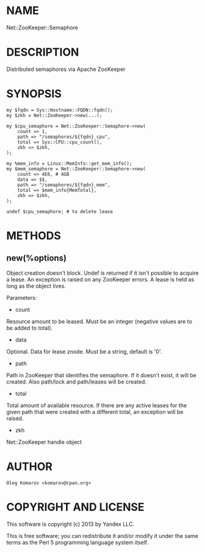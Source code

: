# NAME

Net::ZooKeeper::Semaphore

# DESCRIPTION

Distributed semaphores via Apache ZooKeeper

# SYNOPSIS

    my $fqdn = Sys::Hostname::FQDN::fqdn();
    my $zkh = Net::ZooKeeper->new(...);

    my $cpu_semaphore = Net::ZooKeeper::Semaphore->new(
        count => 1,
        path => "/semaphores/${fqdn}_cpu",
        total => Sys::CPU::cpu_count(),
        zkh => $zkh,
    );

    my %mem_info = Linux::MemInfo::get_mem_info();
    my $mem_semaphore = Net::ZooKeeper::Semaphore->new(
        count => 4E6, # 4GB
        data => $$,
        path => "/semaphores/${fqdn}_mem",
        total => $mem_info{MemTotal},
        zkh => $zkh,
    );

    undef $cpu_semaphore; # to delete lease

# METHODS

## new(%options)

Object creation doesn't block.
Undef is returned if it isn't possible to acquire a lease.
An exception is raised on any ZooKeeper errors.
A lease is held as long as the object lives.

Parameters:

- count

Resource amount to be leased.
Must be an integer (negative values are to be added to total).

- data

Optional. Data for lease znode.
Must be a string, default is '0'.

- path

Path in ZooKeeper that identifies the semaphore.
If it doesn't exist, it will be created.
Also path/lock and path/leases will be created.

- total

Total amount of available resource.
If there are any active leases for the given path that were created with a
different total, an exception will be raised.

- zkh

Net::ZooKeeper handle object

# AUTHOR

    Oleg Komarov <komarov@cpan.org>

# COPYRIGHT AND LICENSE

This software is copyright (c) 2013 by Yandex LLC.

This is free software; you can redistribute it and/or modify it under
the same terms as the Perl 5 programming language system itself.
